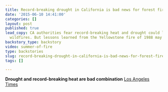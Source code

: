 ```yaml
---
title: Record-breaking drought in California is bad news for forest fires
date: '2015-06-10 14:41:00'
categories: []
layout: post
published: true
lead_copy: CA authorities fear record-breaking heat and drought could lead to bad
  wildfires. But lessons learned from the Yellowstone fire of 1988 may help.
backstory_type: backstory
video: summer-of-fire
type: backstories
slug: record-breaking-drought-in-california-is-bad-news-for-forest-fires
tags: []

---
```

**Drought and record-breaking heat are bad combination**
[Los Angeles Times](http://www.latimes.com/local/lanow/la-me-ln-fire-season-starts-20150609-story.html)


